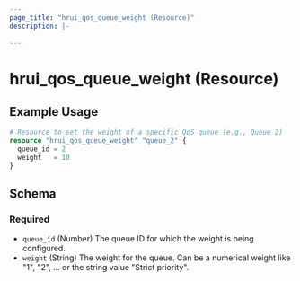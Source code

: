```yaml
---
page_title: "hrui_qos_queue_weight (Resource)"
description: |-
  
---
```


# hrui_qos_queue_weight (Resource)



## Example Usage

```terraform
# Resource to set the weight of a specific QoS queue (e.g., Queue 2)
resource "hrui_qos_queue_weight" "queue_2" {
  queue_id = 2
  weight   = 10
}
```

<!-- schema generated by tfplugindocs -->
## Schema

### Required

- `queue_id` (Number) The queue ID for which the weight is being configured.
- `weight` (String) The weight for the queue. Can be a numerical weight like "1", "2", ... or the string value "Strict priority".


